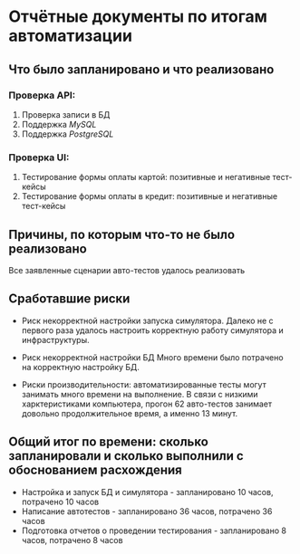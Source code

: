 # Отчётные документы по итогам автоматизации

## Что было запланировано и что реализовано

### Проверка API:
1. Проверка записи в БД
2. Поддержка *MySQL*
3. Поддержка *PostgreSQL*
### Проверка UI:
1. Тестирование формы оплаты картой: позитивные и негативные тест-кейсы
2. Тестирование формы оплаты в кредит: позитивные и негативные тест-кейсы

## Причины, по которым что-то не было реализовано

Все заявленные сценарии авто-тестов удалось реализовать

## Сработавшие риски

* Риск некорректной настройки запуска симулятора.
Далеко не с первого раза удалось настроить корректную работу симулятора и инфраструктуры.

* Риск некорректной настройки БД
Много времени было потрачено на корректную настройку БД.

* Риски производительности: автоматизированные тесты могут занимать много времени на выполнение.
В связи с низкими харктеристиками компьютера, прогон 62 авто-тестов занимает довольно продолжительное время, а именно 13 минут.

## Общий итог по времени: сколько запланировали и сколько выполнили с обоснованием расхождения

* Настройка и запуск БД и симулятора - запланировано 10 часов, потрачено 10 часов
* Написание автотестов - запланировано 36 часов, потрачено 36 часов
* Подготовка отчетов о проведении тестирования - запланировано 8 часов, потрачено 8 часов
